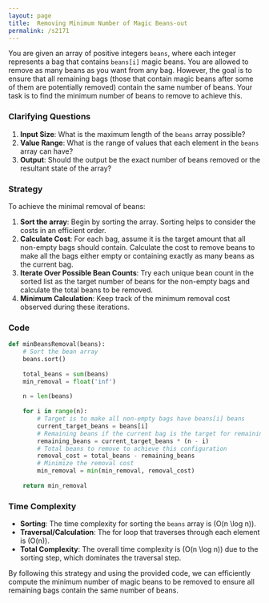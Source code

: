 ```yaml
---
layout: page
title:  Removing Minimum Number of Magic Beans-out
permalink: /s2171
---
```


You are given an array of positive integers `beans`, where each integer represents a bag that contains `beans[i]` magic beans. You are allowed to remove as many beans as you want from any bag. However, the goal is to ensure that all remaining bags (those that contain magic beans after some of them are potentially removed) contain the same number of beans. Your task is to find the minimum number of beans to remove to achieve this.

### Clarifying Questions

1. **Input Size**: What is the maximum length of the `beans` array possible?
2. **Value Range**: What is the range of values that each element in the `beans` array can have?
3. **Output**: Should the output be the exact number of beans removed or the resultant state of the array?

### Strategy

To achieve the minimal removal of beans:
1. **Sort the array**: Begin by sorting the array. Sorting helps to consider the costs in an efficient order.
2. **Calculate Cost**: For each bag, assume it is the target amount that all non-empty bags should contain. Calculate the cost to remove beans to make all the bags either empty or containing exactly as many beans as the current bag.
3. **Iterate Over Possible Bean Counts**: Try each unique bean count in the sorted list as the target number of beans for the non-empty bags and calculate the total beans to be removed.
4. **Minimum Calculation**: Keep track of the minimum removal cost observed during these iterations.

### Code

```python
def minBeansRemoval(beans):
    # Sort the bean array
    beans.sort()
    
    total_beans = sum(beans)
    min_removal = float('inf')
    
    n = len(beans)
    
    for i in range(n):
        # Target is to make all non-empty bags have beans[i] beans
        current_target_beans = beans[i]
        # Remaining beans if the current bag is the target for remaining beans
        remaining_beans = current_target_beans * (n - i)
        # Total beans to remove to achieve this configuration
        removal_cost = total_beans - remaining_beans
        # Minimize the removal cost
        min_removal = min(min_removal, removal_cost)
    
    return min_removal
```

### Time Complexity

- **Sorting**: The time complexity for sorting the `beans` array is \(O(n \log n)\).
- **Traversal/Calculation**: The for loop that traverses through each element is \(O(n)\).
- **Total Complexity**: The overall time complexity is \(O(n \log n)\) due to the sorting step, which dominates the traversal step.

By following this strategy and using the provided code, we can efficiently compute the minimum number of magic beans to be removed to ensure all remaining bags contain the same number of beans.